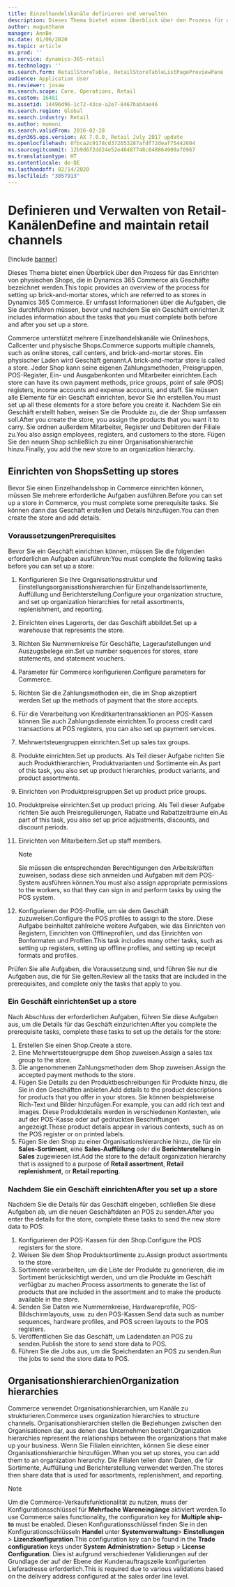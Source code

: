 ```yaml
---
title: Einzelhandelskanäle definieren und verwalten
description: Dieses Thema bietet einen Überblick über den Prozess für das Einrichten von physischen Shops, die in Dynamics 365 Commerce als Geschäfte bezeichnet werden. Er umfasst Informationen über die Aufgaben, die Sie durchführen müssen, bevor und nachdem Sie ein Geschäft einrichten.
author: mugunthanm
manager: AnnBe
ms.date: 01/06/2020
ms.topic: article
ms.prod: ''
ms.service: dynamics-365-retail
ms.technology: ''
ms.search.form: RetailStoreTable, RetailStoreTableListPagePreviewPane
audience: Application User
ms.reviewer: josaw
ms.search.scope: Core, Operations, Retail
ms.custom: 16481
ms.assetid: 14496d96-1c72-43ce-a2e7-8467bab4ae46
ms.search.region: Global
ms.search.industry: Retail
ms.author: mumani
ms.search.validFrom: 2016-02-28
ms.dyn365.ops.version: AX 7.0.0, Retail July 2017 update
ms.openlocfilehash: 0fbca2c9178cd372653287afdf72deaf75442604
ms.sourcegitcommit: 12b9d6f2dd24e52e46487748c848864909af6967
ms.translationtype: HT
ms.contentlocale: de-DE
ms.lasthandoff: 02/14/2020
ms.locfileid: "3057913"
---
```

# <a name="define-and-maintain-retail-channels"></a><span data-ttu-id="abb35-104">Definieren und Verwalten von Retail-Kanälen</span><span class="sxs-lookup"><span data-stu-id="abb35-104">Define and maintain retail channels</span></span>

[!include [banner](includes/banner.md)]

<span data-ttu-id="abb35-105">Dieses Thema bietet einen Überblick über den Prozess für das Einrichten von physischen Shops, die in Dynamics 365 Commerce als Geschäfte bezeichnet werden.</span><span class="sxs-lookup"><span data-stu-id="abb35-105">This topic provides an overview of the process for setting up brick-and-mortar stores, which are referred to as stores in Dynamics 365 Commerce.</span></span> <span data-ttu-id="abb35-106">Er umfasst Informationen über die Aufgaben, die Sie durchführen müssen, bevor und nachdem Sie ein Geschäft einrichten.</span><span class="sxs-lookup"><span data-stu-id="abb35-106">It includes information about the tasks that you must complete both before and after you set up a store.</span></span>

<span data-ttu-id="abb35-107">Commerce unterstützt mehrere Einzelhandelskanäle wie Onlineshops, Callcenter und physische Shops.</span><span class="sxs-lookup"><span data-stu-id="abb35-107">Commerce supports multiple channels, such as online stores, call centers, and brick-and-mortar stores.</span></span> <span data-ttu-id="abb35-108">Ein physischer Laden wird Geschäft genannt.</span><span class="sxs-lookup"><span data-stu-id="abb35-108">A brick-and-mortar store is called a store.</span></span> <span data-ttu-id="abb35-109">Jeder Shop kann seine eigenen Zahlungsmethoden, Preisgruppen, POS-Register, Ein- und Ausgabenkonten und Mitarbeiter einrichten.</span><span class="sxs-lookup"><span data-stu-id="abb35-109">Each store can have its own payment methods, price groups, point of sale (POS) registers, income accounts and expense accounts, and staff.</span></span> <span data-ttu-id="abb35-110">Sie müssen alle Elemente für ein Geschäft einrichten, bevor Sie ihn erstellen.</span><span class="sxs-lookup"><span data-stu-id="abb35-110">You must set up all these elements for a store before you create it.</span></span> <span data-ttu-id="abb35-111">Nachdem Sie ein Geschäft erstellt haben, weisen Sie die Produkte zu, die der Shop umfassen soll.</span><span class="sxs-lookup"><span data-stu-id="abb35-111">After you create the store, you assign the products that you want it to carry.</span></span> <span data-ttu-id="abb35-112">Sie ordnen außerdem Mitarbeiter, Register und Debitoren der Filiale zu.</span><span class="sxs-lookup"><span data-stu-id="abb35-112">You also assign employees, registers, and customers to the store.</span></span> <span data-ttu-id="abb35-113">Fügen Sie den neuen Shop schließlich zu einer Organisationshierarchie hinzu.</span><span class="sxs-lookup"><span data-stu-id="abb35-113">Finally, you add the new store to an organization hierarchy.</span></span>

## <a name="setting-up-stores"></a><span data-ttu-id="abb35-114">Einrichten von Shops</span><span class="sxs-lookup"><span data-stu-id="abb35-114">Setting up stores</span></span>

<span data-ttu-id="abb35-115">Bevor Sie einen Einzelhandelsshop in Commerce einrichten können, müssen Sie mehrere erforderliche Aufgaben ausführen.</span><span class="sxs-lookup"><span data-stu-id="abb35-115">Before you can set up a store in Commerce, you must complete some prerequisite tasks.</span></span> <span data-ttu-id="abb35-116">Sie können dann das Geschäft erstellen und Details hinzufügen.</span><span class="sxs-lookup"><span data-stu-id="abb35-116">You can then create the store and add details.</span></span>

### <a name="prerequisites"></a><span data-ttu-id="abb35-117">Voraussetzungen</span><span class="sxs-lookup"><span data-stu-id="abb35-117">Prerequisites</span></span>

<span data-ttu-id="abb35-118">Bevor Sie ein Geschäft einrichten können, müssen Sie die folgenden erforderlichen Aufgaben ausführen:</span><span class="sxs-lookup"><span data-stu-id="abb35-118">You must complete the following tasks before you can set up a store:</span></span>

1. <span data-ttu-id="abb35-119">Konfigurieren Sie Ihre Organisationsstruktur und Einstellungsorganisationshierarchien für Einzelhandelssortimente, Auffüllung und Berichterstellung.</span><span class="sxs-lookup"><span data-stu-id="abb35-119">Configure your organization structure, and set up organization hierarchies for retail assortments, replenishment, and reporting.</span></span>
2. <span data-ttu-id="abb35-120">Einrichten eines Lagerorts, der das Geschäft abbildet.</span><span class="sxs-lookup"><span data-stu-id="abb35-120">Set up a warehouse that represents the store.</span></span>
3. <span data-ttu-id="abb35-121">Richten Sie Nummernkreise für Geschäfte, Lageraufstellungen und Auszugsbelege ein.</span><span class="sxs-lookup"><span data-stu-id="abb35-121">Set up number sequences for stores, store statements, and statement vouchers.</span></span>
4. <span data-ttu-id="abb35-122">Parameter für Commerce konfigurieren.</span><span class="sxs-lookup"><span data-stu-id="abb35-122">Configure parameters for Commerce.</span></span>
5. <span data-ttu-id="abb35-123">Richten Sie die Zahlungsmethoden ein, die im Shop akzeptiert werden.</span><span class="sxs-lookup"><span data-stu-id="abb35-123">Set up the methods of payment that the store accepts.</span></span>
6. <span data-ttu-id="abb35-124">Für die Verarbeitung von Kreditkartentransaktionen an POS-Kassen können Sie auch Zahlungsdienste einrichten.</span><span class="sxs-lookup"><span data-stu-id="abb35-124">To process credit card transactions at POS registers, you can also set up payment services.</span></span>
7. <span data-ttu-id="abb35-125">Mehrwertsteuergruppen einrichten.</span><span class="sxs-lookup"><span data-stu-id="abb35-125">Set up sales tax groups.</span></span>
8. <span data-ttu-id="abb35-126">Produkte einrichten.</span><span class="sxs-lookup"><span data-stu-id="abb35-126">Set up products.</span></span> <span data-ttu-id="abb35-127">Als Teil dieser Aufgabe richten Sie auch Produkthierarchien, Produktvarianten und Sortimente ein.</span><span class="sxs-lookup"><span data-stu-id="abb35-127">As part of this task, you also set up product hierarchies, product variants, and product assortments.</span></span>
9. <span data-ttu-id="abb35-128">Einrichten von Produktpreisgruppen.</span><span class="sxs-lookup"><span data-stu-id="abb35-128">Set up product price groups.</span></span>
10. <span data-ttu-id="abb35-129">Produktpreise einrichten.</span><span class="sxs-lookup"><span data-stu-id="abb35-129">Set up product pricing.</span></span> <span data-ttu-id="abb35-130">Als Teil dieser Aufgabe richten Sie auch Preisregulierungen, Rabatte und Rabattzeiträume ein.</span><span class="sxs-lookup"><span data-stu-id="abb35-130">As part of this task, you also set up price adjustments, discounts, and discount periods.</span></span>
11. <span data-ttu-id="abb35-131">Einrichten von Mitarbeitern.</span><span class="sxs-lookup"><span data-stu-id="abb35-131">Set up staff members.</span></span>

    > [!NOTE]
    > <span data-ttu-id="abb35-132">Sie müssen die entsprechenden Berechtigungen den Arbeitskräften zuweisen, sodass diese sich anmelden und Aufgaben mit dem POS-System ausführen können.</span><span class="sxs-lookup"><span data-stu-id="abb35-132">You must also assign appropriate permissions to the workers, so that they can sign in and perform tasks by using the POS system.</span></span>

12. <span data-ttu-id="abb35-133">Konfigurieren der POS-Profile, um sie dem Geschäft zuzuweisen.</span><span class="sxs-lookup"><span data-stu-id="abb35-133">Configure the POS profiles to assign to the store.</span></span> <span data-ttu-id="abb35-134">Diese Aufgabe beinhaltet zahlreiche weitere Aufgaben, wie das Einrichten von Registern, Einrichten von Offlineprofilen, und das Einrichten von Bonformaten und Profilen.</span><span class="sxs-lookup"><span data-stu-id="abb35-134">This task includes many other tasks, such as setting up registers, setting up offline profiles, and setting up receipt formats and profiles.</span></span>

<span data-ttu-id="abb35-135">Prüfen Sie alle Aufgaben, die Voraussetzung sind, und führen Sie nur die Aufgaben aus, die für Sie gelten.</span><span class="sxs-lookup"><span data-stu-id="abb35-135">Review all the tasks that are included in the prerequisites, and complete only the tasks that apply to you.</span></span>

### <a name="set-up-a-store"></a><span data-ttu-id="abb35-136">Ein Geschäft einrichten</span><span class="sxs-lookup"><span data-stu-id="abb35-136">Set up a store</span></span>

<span data-ttu-id="abb35-137">Nach Abschluss der erforderlichen Aufgaben, führen Sie diese Aufgaben aus, um die Details für das Geschäft einzurichten:</span><span class="sxs-lookup"><span data-stu-id="abb35-137">After you complete the prerequisite tasks, complete these tasks to set up the details for the store:</span></span>

1. <span data-ttu-id="abb35-138">Erstellen Sie einen Shop.</span><span class="sxs-lookup"><span data-stu-id="abb35-138">Create a store.</span></span>
2. <span data-ttu-id="abb35-139">Eine Mehrwertsteuergruppe dem Shop zuweisen.</span><span class="sxs-lookup"><span data-stu-id="abb35-139">Assign a sales tax group to the store.</span></span>
3. <span data-ttu-id="abb35-140">Die angenommenen Zahlungsmethoden dem Shop zuweisen.</span><span class="sxs-lookup"><span data-stu-id="abb35-140">Assign the accepted payment methods to the store.</span></span>
4. <span data-ttu-id="abb35-141">Fügen Sie Details zu den Produktbeschreibungen für Produkte hinzu, die Sie in den Geschäften anbieten.</span><span class="sxs-lookup"><span data-stu-id="abb35-141">Add details to the product descriptions for products that you offer in your stores.</span></span> <span data-ttu-id="abb35-142">Sie können beispielsweise Rich-Text und Bilder hinzufügen.</span><span class="sxs-lookup"><span data-stu-id="abb35-142">For example, you can add rich text and images.</span></span> <span data-ttu-id="abb35-143">Diese Produktdetails werden in verschiedenen Kontexten, wie auf der POS-Kasse oder auf gedruckten Beschriftungen angezeigt.</span><span class="sxs-lookup"><span data-stu-id="abb35-143">These product details appear in various contexts, such as on the POS register or on printed labels.</span></span>
5. <span data-ttu-id="abb35-144">Fügen Sie den Shop zu einer Organisationshierarchie hinzu, die für ein **Sales-Sortiment**, eine **Sales-Auffüllung** oder die **Berichterstellung in Sales** zugewiesen ist.</span><span class="sxs-lookup"><span data-stu-id="abb35-144">Add the store to the default organization hierarchy that is assigned to a purpose of **Retail assortment**, **Retail replenishment**, or **Retail reporting**.</span></span>

### <a name="after-you-set-up-a-store"></a><span data-ttu-id="abb35-145">Nachdem Sie ein Geschäft einrichten</span><span class="sxs-lookup"><span data-stu-id="abb35-145">After you set up a store</span></span>

<span data-ttu-id="abb35-146">Nachdem Sie die Details für das Geschäft eingeben, schließen Sie diese Aufgaben ab, um die neuen Geschäftdaten an POS zu senden.</span><span class="sxs-lookup"><span data-stu-id="abb35-146">After you enter the details for the store, complete these tasks to send the new store data to POS:</span></span>

1. <span data-ttu-id="abb35-147">Konfigurieren der POS-Kassen für den Shop.</span><span class="sxs-lookup"><span data-stu-id="abb35-147">Configure the POS registers for the store.</span></span>
2. <span data-ttu-id="abb35-148">Weisen Sie dem Shop Produktsortimente zu.</span><span class="sxs-lookup"><span data-stu-id="abb35-148">Assign product assortments to the store.</span></span>
3. <span data-ttu-id="abb35-149">Sortimente verarbeiten, um die Liste der Produkte zu generieren, die im Sortiment berücksichtigt werden, und um die Produkte im Geschäft verfügbar zu machen.</span><span class="sxs-lookup"><span data-stu-id="abb35-149">Process assortments to generate the list of products that are included in the assortment and to make the products available in the store.</span></span>
4. <span data-ttu-id="abb35-150">Senden Sie Daten wie Nummernkreise, Hardwareprofile, POS-Bildschirmlayouts, usw. zu den POS-Kassen.</span><span class="sxs-lookup"><span data-stu-id="abb35-150">Send data such as number sequences, hardware profiles, and POS screen layouts to the POS registers.</span></span>
5. <span data-ttu-id="abb35-151">Veröffentlichen Sie das Geschäft, um Ladendaten an POS zu senden.</span><span class="sxs-lookup"><span data-stu-id="abb35-151">Publish the store to send store data to POS.</span></span>
6. <span data-ttu-id="abb35-152">Führen Sie die Jobs aus, um die Speicherdaten an POS zu senden.</span><span class="sxs-lookup"><span data-stu-id="abb35-152">Run the jobs to send the store data to POS.</span></span>

## <a name="organization-hierarchies"></a><span data-ttu-id="abb35-153">Organisationshierarchien</span><span class="sxs-lookup"><span data-stu-id="abb35-153">Organization hierarchies</span></span>

<span data-ttu-id="abb35-154">Commerce verwendet Organisationshierarchien, um Kanäle zu strukturieren.</span><span class="sxs-lookup"><span data-stu-id="abb35-154">Commerce uses organization hierarchies to structure channels.</span></span> <span data-ttu-id="abb35-155">Organisationshierarchien stellen die Beziehungen zwischen den Organisationen dar, aus denen das Unternehmen besteht.</span><span class="sxs-lookup"><span data-stu-id="abb35-155">Organization hierarchies represent the relationships between the organizations that make up your business.</span></span> <span data-ttu-id="abb35-156">Wenn Sie Filialen einrichten, können Sie diese einer Organisationshierarchie hinzufügen.</span><span class="sxs-lookup"><span data-stu-id="abb35-156">When you set up stores, you can add them to an organization hierarchy.</span></span> <span data-ttu-id="abb35-157">Die Filialen teilen dann Daten, die für Sortimente, Auffüllung und Berichterstellung verwendet werden.</span><span class="sxs-lookup"><span data-stu-id="abb35-157">The stores then share data that is used for assortments, replenishment, and reporting.</span></span>

> [!NOTE]
> <span data-ttu-id="abb35-158">Um die Commerce-Verkaufsfunktionalität zu nutzen, muss der Konfigurationsschlüssel für **Mehrfache Wareneingänge** aktiviert werden.</span><span class="sxs-lookup"><span data-stu-id="abb35-158">To use Commerce sales functionality, the configuration key for **Multiple ship-to** must be enabled.</span></span> <span data-ttu-id="abb35-159">Diesen Konfigurationsschlüssel finden Sie in den Konfigurationsschlüsseln **Handel** unter **Systemverwaltung**\> **Einstellungen** \> **Lizenzkonfiguration**.</span><span class="sxs-lookup"><span data-stu-id="abb35-159">This configuration key can be found in the **Trade configuration** keys under **System Administration**\> **Setup** \> **License Configuration**.</span></span> <span data-ttu-id="abb35-160">Dies ist aufgrund verschiedener Validierungen auf der Grundlage der auf der Ebene der Kundenauftragszeile konfigurierten Lieferadresse erforderlich.</span><span class="sxs-lookup"><span data-stu-id="abb35-160">This is required due to various validations based on the delivery address configured at the sales order line level.</span></span>

